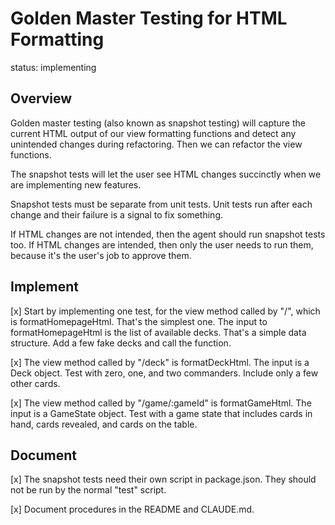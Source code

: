 # Golden Master Testing for HTML Formatting

status: implementing

## Overview

Golden master testing (also known as snapshot testing) will capture the current HTML output of our view formatting functions and detect any unintended changes during refactoring. Then we can refactor the view functions.

The snapshot tests will let the user see HTML changes succinctly when we are implementing new features.

Snapshot tests must be separate from unit tests. Unit tests run after each change and their failure is a signal to fix something.

If HTML changes are not intended, then the agent should run snapshot tests too. If HTML changes are intended, then only the user needs to run them, because it's the user's job to approve them.

## Implement

[x] Start by implementing one test, for the view method called by "/", which is formatHomepageHtml. That's the simplest one.
The input to formatHomepageHtml is the list of available decks. That's a simple data structure. Add a few fake decks and call the function.

[x] The view method called by "/deck" is formatDeckHtml. The input is a Deck object. Test with zero, one, and two commanders. Include only a few other cards.

[x] The view method called by "/game/:gameId" is formatGameHtml. The input is a GameState object. Test with a game state that includes cards in hand, cards revealed, and cards on the table.

## Document

[x] The snapshot tests need their own script in package.json. They should not be run by the normal "test" script.

[x] Document procedures in the README and CLAUDE.md.
